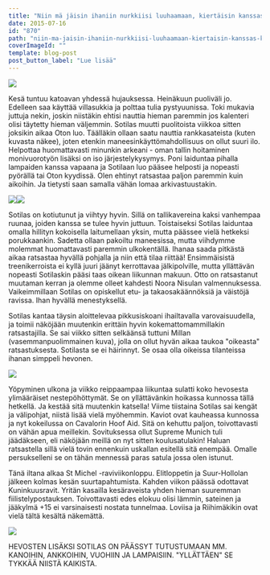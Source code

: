 ```yaml
---
title: "Niin mä jäisin ihaniin nurkkiisi luuhaamaan, kiertäisin kanssas koko huuhaa-maan."
date: 2015-07-16
id: "870"
path: "niin-ma-jaisin-ihaniin-nurkkiisi-luuhaamaan-kiertaisin-kanssas-koko-huuhaa-maan"
coverImageId: ""
template: blog-post
post_button_label: "Lue lisää"
---
```


[![](/images/IMG_7771_p.jpg)](http://2.bp.blogspot.com/-GmNypXqs3WQ/VaTvKvO8HrI/AAAAAAAAJ3g/IKT9gVn_iT0/s1600/IMG_7771_p.jpg)

Kesä tuntuu katoavan yhdessä hujauksessa. Heinäkuun puoliväli jo. Edelleen saa käyttää villasukkia ja polttaa tulia pystyuunissa. Toki mukavia juttuja nekin, joskin niistäkin ehtisi nauttia hieman paremmin jos kalenteri olisi täytetty hieman väljemmin. Sotilas muutti puolitoista viikkoa sitten joksikin aikaa Oton luo. Täälläkin ollaan saatu nauttia rankkasateista (kuten kuvasta näkee), joten etenkin maneesinkäyttömahdollisuus on ollut suuri ilo. Helpottaa huomattavasti minunkin arkeani - oman tallin hoitaminen monivuorotyön lisäksi on iso järjestelykysymys. Poni laiduntaa pihalla lampaiden kanssa vapaana ja Sotilaan luo pääsee helposti ja nopeasti pyörällä tai Oton kyydissä. Olen ehtinyt ratsastaa paljon paremmin kuin aikoihin. Ja tietysti saan samalla vähän lomaa arkivastuustakin.

[![](/images/IMG_9624_.jpg)](http://4.bp.blogspot.com/-W35vMUVszGo/VagDYLjnjHI/AAAAAAAAJ34/jtjxKxGa9Ys/s1600/IMG_9624_.jpg)[![](/images/IMG_9421_.jpg)](http://4.bp.blogspot.com/-_SLoyh4-C4o/VagDYD_y_wI/AAAAAAAAJ30/uARQXKh6KhU/s1600/IMG_9421_.jpg)

Sotilas on kotiutunut ja viihtyy hyvin. Sillä on tallikavereina kaksi vanhempaa ruunaa, joiden kanssa se tulee hyvin juttuun. Toistaiseksi Sotilas laiduntaa omalla hillityn kokoisella laitumellaan yksin, mutta päässee vielä hetkeksi porukkaankin. Sadetta ollaan pakoiltu maneesissa, mutta viihdymme molemmat huomattavasti paremmin ulkokentällä. Ihanaa saada pitkästä aikaa ratsastaa hyvällä pohjalla ja niin että tilaa riittää! Ensimmäisistä treenikerroista ei kyllä juuri jäänyt kerrottavaa jälkipolville, mutta yllättävän nopeasti Sotilaskin pääsi taas oikean liikunnan makuun. Otto on ratsastanut muutaman kerran ja olemme olleet kahdesti Noora Nisulan valmennuksessa. Vaikeimmillaan Sotilas on opiskellut etu- ja takaosakäännöksiä ja väistöjä ravissa. Ihan hyvällä menestyksellä.

Sotilas kantaa täysin aloittelevaa pikkusiskoani ihailtavalla varovaisuudella, ja toimii näköjään muutenkin erittäin hyvin kokemattomammillakin ratsastajilla. Se sai viikko sitten selkäänsä tuttuni Millan (vasemmanpuolimmainen kuva), jolla on ollut hyvän aikaa taukoa "oikeasta" ratsastuksesta. Sotilasta se ei häirinnyt. Se osaa olla oikeissa tilanteissa ihanan simppeli hevonen.

[![](/images/IMG_9782_.jpg)](http://1.bp.blogspot.com/-hE5fY3uBH-M/VagmYZsXx3I/AAAAAAAAJ4M/M2B4x2jb-gg/s1600/IMG_9782_.jpg)

Yöpyminen ulkona ja viikko reippaampaa liikuntaa sulatti koko hevosesta ylimääräiset nestepöhöttymät. Se on yllättävänkin hoikassa kunnossa tällä hetkellä. Ja kestää sitä muutenkin katsella! Viime tiistaina Sotilas sai kengät ja välipohjat, niistä lisää vielä myöhemmin. Kaviot ovat kauheassa kunnossa ja nyt kokeilussa on Cavalorin Hoof Aid. Sitä on kehuttu paljon, toivottavasti on vähän apua meillekin. Sovituksessa ollut Supreme Munich tuli jäädäkseen, eli näköjään meillä on nyt sitten koulusatulakin! Haluan ratsastella sillä vielä tovin ennenkuin uskallan esitellä sitä enempää. Omalle persukselleni se on tähän mennessä paras satula jossa olen istunut.

Tänä iltana alkaa St Michel -raviviikonloppu. Elitloppetin ja Suur-Hollolan jälkeen kolmas kesän suurtapahtumista. Kahden viikon päässä odottavat Kuninkuusravit. Yritän kasailla kesäraveista yhden hieman suuremman fiilistelypostauksen. Toivottavasti edes elokuu olisi lämmin, sateinen ja jääkylmä +15 ei varsinaisesti nostata tunnelmaa. Loviisa ja Riihimäkikin ovat vielä tältä kesältä näkemättä.

[![](/images/IMG_9757_.jpg)](http://2.bp.blogspot.com/--HQqnDLqVls/VagvJUTKD7I/AAAAAAAAJ4c/88VWq1cQNJw/s1600/IMG_9757_.jpg)

HEVOSTEN LISÄKSI SOTILAS ON PÄÄSSYT TUTUSTUMAAN MM. KANOIHIN, ANKKOIHIN, VUOHIIN JA LAMPAISIIN. "YLLÄTTÄEN" SE TYKKÄÄ NIISTÄ KAIKISTA.
